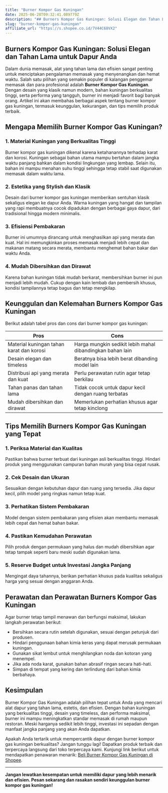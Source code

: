 ```yaml
---
title: "Burner Kompor Gas Kuningan"
date: 2025-06-28T09:32:41.089779Z
description: "## Burners Kompor Gas Kuningan: Solusi Elegan dan Tahan Lama untuk Dapur Anda..."
slug: "burner-kompor-gas-kuningan"
affiliate_url: "https://s.shopee.co.id/7V44C68VX2"
---
```

## Burners Kompor Gas Kuningan: Solusi Elegan dan Tahan Lama untuk Dapur Anda

Dalam dunia memasak, alat yang tahan lama dan efisien sangat penting untuk menciptakan pengalaman memasak yang menyenangkan dan hemat waktu. Salah satu pilihan yang semakin populer di kalangan penggemar memasak dan para profesional adalah **Burner Kompor Gas Kuningan**. Dengan desain yang klasik namun modern, bahan kuningan berkualitas tinggi, serta performa yang tangguh, burner ini menjadi favorit bagi banyak orang. Artikel ini akan membahas berbagai aspek tentang burner kompor gas kuningan, termasuk keunggulan, kekurangan, dan tips memilih produk terbaik.

## Mengapa Memilih Burner Kompor Gas Kuningan?

### 1. Material Kuningan yang Berkualitas Tinggi
Burner kompor gas kuningan dikenal karena ketahanannya terhadap karat dan korosi. Kuningan sebagai bahan utama mampu bertahan dalam jangka waktu panjang bahkan dalam kondisi lingkungan yang lembap. Selain itu, bahan ini mampu menahan suhu tinggi sehingga tetap stabil saat digunakan memasak dalam waktu lama.

### 2. Estetika yang Stylish dan Klasik
Desain dari burner kompor gas kuningan memberikan sentuhan klasik sekaligus elegan ke dapur Anda. Warna kuningan yang hangat dan tampilan yang rapi membuatnya cocok dipadukan dengan berbagai gaya dapur, dari tradisional hingga modern minimalis.

### 3. Efisiensi Pembakaran
Burner ini umumnya dirancang untuk menghasilkan api yang merata dan kuat. Hal ini memungkinkan proses memasak menjadi lebih cepat dan makanan matang secara merata, membantu menghemat bahan bakar dan waktu Anda.

### 4. Mudah Dibersihkan dan Dirawat
Karena bahan kuningan tidak mudah berkarat, membersihkan burner ini pun menjadi lebih mudah. Cukup dengan kain lembab dan pembersih khusus, kondisi tampilannya tetap bagus dan tetap mengkilap.

## Keunggulan dan Kelemahan Burners Kompor Gas Kuningan

Berikut adalah tabel pros dan cons dari burner kompor gas kuningan:

| **Pros**                                            | **Cons**                                              |
|-----------------------------------------------------|------------------------------------------------------|
| Material kuningan tahan karat dan korosi          | Harga mungkin sedikit lebih mahal dibandingkan bahan lain |
| Desain elegan dan timeless                        | Beratnya bisa lebih berat dibanding model lain      |
| Distribusi api yang merata dan kuat               | Perlu perawatan rutin agar tetap berkilau          |
| Tahan panas dan tahan lama                         | Tidak cocok untuk dapur kecil dengan ruang terbatas |
| Mudah dibersihkan dan dirawat                     | Memerlukan perhatian khusus agar tetap kinclong    |

## Tips Memilih Burners Kompor Gas Kuningan yang Tepat

### 1. Periksa Material dan Kualitas
Pastikan bahwa burner terbuat dari kuningan asli berkualitas tinggi. Hindari produk yang menggunakan campuran bahan murah yang bisa cepat rusak.

### 2. Cek Desain dan Ukuran
Sesuaikan dengan kebutuhan dapur dan ruang yang tersedia. Jika dapur kecil, pilih model yang ringkas namun tetap kuat.

### 3. Perhatikan Sistem Pembakaran
Model dengan sistem pembakaran yang efisien akan membantu memasak lebih cepat dan hemat bahan bakar.

### 4. Pastikan Kemudahan Perawatan
Pilih produk dengan permukaan yang halus dan mudah dibersihkan agar tetap tampak seperti baru meski sudah digunakan lama.

### 5. Reserve Budget untuk Investasi Jangka Panjang
Mengingat daya tahannya, berikan perhatian khusus pada kualitas sekaligus harga yang sesuai dengan anggaran Anda.

## Perawatan dan Perawatan Burners Kompor Gas Kuningan

Agar burner tetap tampil menawan dan berfungsi maksimal, lakukan langkah perawatan berikut:

- Bersihkan secara rutin setelah digunakan, sesuai dengan petunjuk dari produsen.
- Hindari penggunaan bahan kimia keras yang dapat merusak permukaan kuningan.
- Gunakan sikat lembut untuk menghilangkan noda dan kotoran yang menempel.
- Jika ada noda karat, gunakan bahan abrasif ringan secara hati-hati.
- Simpan di tempat yang kering dan terlindung dari bahan kimia berbahaya.

## Kesimpulan

Burner Kompor Gas Kuningan adalah pilihan tepat untuk Anda yang mencari alat dapur yang tahan lama, estetis, dan efisien. Dengan bahan kuningan yang berkualitas tinggi, desain yang timeless, dan performa maksimal, burner ini mampu meningkatkan standar memasak di rumah maupun restoran. Meski harganya sedikit lebih tinggi, investasi ini sepadan dengan manfaat jangka panjang yang akan Anda dapatkan.

Apakah Anda tertarik untuk mempercantik dapur dengan burner kompor gas kuningan berkualitas? Jangan tunggu lagi! Dapatkan produk terbaik dan terpercaya langsung dari toko terpercaya kami. Kunjungi link berikut untuk mendapatkan penawaran menarik: [Beli Burner Kompor Gas Kuningan di Shopee](https://s.shopee.co.id/7V44C68VX2).

---

**Jangan lewatkan kesempatan untuk memiliki dapur yang lebih menarik dan efisien. Pesan sekarang dan rasakan sendiri keunggulan burner kompor gas kuningan!**